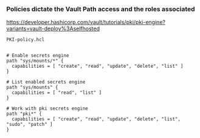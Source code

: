 ### Policies dictate the Vault Path access and the roles associated







https://developer.hashicorp.com/vault/tutorials/pki/pki-engine?variants=vault-deploy%3Aselfhosted

```
PKI-policy.hcl 


# Enable secrets engine
path "sys/mounts/*" {
  capabilities = [ "create", "read", "update", "delete", "list" ]
}

# List enabled secrets engine
path "sys/mounts" {
  capabilities = [ "read", "list" ]
}

# Work with pki secrets engine
path "pki*" {
  capabilities = [ "create", "read", "update", "delete", "list", "sudo", "patch" ]
}
```


